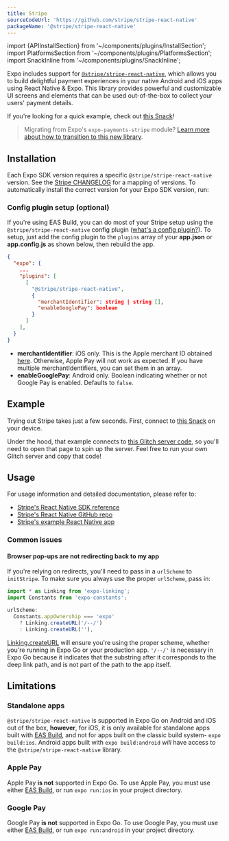 ```yaml
---
title: Stripe
sourceCodeUrl: 'https://github.com/stripe/stripe-react-native'
packageName: '@stripe/stripe-react-native'
---
```


import {APIInstallSection} from '~/components/plugins/InstallSection';
import PlatformsSection from '~/components/plugins/PlatformsSection';
import SnackInline from '~/components/plugins/SnackInline';

Expo includes support for [`@stripe/stripe-react-native`](https://github.com/stripe/stripe-react-native), which allows you to build delightful payment experiences in your native Android and iOS apps using React Native & Expo. This library provides powerful and customizable UI screens and elements that can be used out-of-the-box to collect your users' payment details.

If you're looking for a quick example, check out [this Snack](https://snack.expo.dev/@charliecruzan/stripe-react-native-example?platform=mydevice)!

> Migrating from Expo's `expo-payments-stripe` module? [Learn more about how to transition to this new library](https://github.com/expo/fyi/blob/master/payments-migration-guide.md#how-to-migrate-from-expo-payments-stripe-to-the-new-stripestripe-react-native-library).

<PlatformsSection android emulator ios simulator />

## Installation

Each Expo SDK version requires a specific `@stripe/stripe-react-native` version. See the [Stripe CHANGELOG](https://github.com/stripe/stripe-react-native/blob/master/CHANGELOG.md) for a mapping of versions. To automatically install the correct version for your Expo SDK version, run:

<APIInstallSection href="https://github.com/stripe/stripe-react-native" />

### Config plugin setup (optional)

If you're using EAS Build, you can do most of your Stripe setup using the `@stripe/stripe-react-native` config plugin ([what's a config plugin?](/guides/config-plugins.md)). To setup, just add the config plugin to the `plugins` array of your **app.json** or **app.config.js** as shown below, then rebuild the app.

```json
{
  "expo": {
    ...
    "plugins": [
      [
        "@stripe/stripe-react-native",
        {
          "merchantIdentifier": string | string [],
          "enableGooglePay": boolean
        }
      ]
    ],
  }
}
```

- **merchantIdentifier**: iOS only. This is the Apple merchant ID obtained [here](https://stripe.com/docs/apple-pay?platform=react-native). Otherwise, Apple Pay will not work as expected. If you have multiple merchantIdentifiers, you can set them in an array.
- **enableGooglePay**: Android only. Boolean indicating whether or not Google Pay is enabled. Defaults to `false`.

## Example

Trying out Stripe takes just a few seconds. First, connect to [this Snack](https://snack.expo.dev/@charliecruzan/stripe-react-native-example?platform=mydevice) on your device.

Under the hood, that example connects to [this Glitch server code](https://glitch.com/edit/#!/expo-stripe-server-example), so you'll need to open that page to spin up the server. Feel free to run your own Glitch server and copy that code!

## Usage

For usage information and detailed documentation, please refer to:

- [Stripe's React Native SDK reference](https://stripe.dev/stripe-react-native/api-reference/index.html)
- [Stripe's React Native GitHub repo](https://github.com/stripe/stripe-react-native)
- [Stripe's example React Native app](https://github.com/stripe/stripe-react-native/tree/master/example)

### Common issues

#### Browser pop-ups are not redirecting back to my app

If you're relying on redirects, you'll need to pass in a `urlScheme` to `initStripe`. To make sure you always use the proper `urlScheme`, pass in:

```js
import * as Linking from 'expo-linking';
import Constants from 'expo-constants';

urlScheme:
  Constants.appOwnership === 'expo'
    ? Linking.createURL('/--/')
    : Linking.createURL(''),
```

[Linking.createURL](/versions/latest/sdk/linking.md#linkingcreateurlpath-options) will ensure you're using the proper scheme, whether you're running in Expo Go or your production app. `'/--/'` is necessary in Expo Go because it indicates that the substring after it corresponds to the deep link path, and is not part of the path to the app itself.

## Limitations

### Standalone apps

`@stripe/stripe-react-native` is supported in Expo Go on Android and iOS out of the box, **however**, for iOS, it is only available for standalone apps built with [EAS Build](/build/introduction.md), and not for apps built on the classic build system- `expo build:ios`. Android apps built with `expo build:android` _will_ have access to the `@stripe/stripe-react-native` library.

### Apple Pay

Apple Pay **is not** supported in Expo Go. To use Apple Pay, you must use either [EAS Build](/build/introduction.md), or run `expo run:ios` in your project directory.

### Google Pay

Google Pay **is not** supported in Expo Go. To use Google Pay, you must use either [EAS Build](/build/introduction.md), or run `expo run:android` in your project directory.

